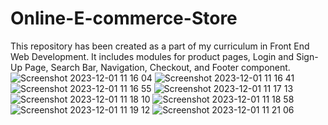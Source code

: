 # Online-E-commerce-Store
This repository has been created as a part of my curriculum in Front End Web Development.
It includes modules for product pages, Login and Sign-Up Page, Search Bar, Navigation, Checkout, and Footer component.![Screenshot 2023-12-01 11 16 04](https://github.com/coderhustler/Online-E-commerce-Store/assets/111501465/a5fd1122-123c-48b2-ad3d-0b22e15208d9)
![Screenshot 2023-12-01 11 16 41](https://github.com/coderhustler/Online-E-commerce-Store/assets/111501465/2aaf262d-3aa4-4e95-9190-bf03f8863501)
![Screenshot 2023-12-01 11 16 55](https://github.com/coderhustler/Online-E-commerce-Store/assets/111501465/b4d93c41-525e-4410-9ec9-438b791cef1c)
![Screenshot 2023-12-01 11 17 13](https://github.com/coderhustler/Online-E-commerce-Store/assets/111501465/7de26b78-d993-456d-9779-914e952ba00d)
![Screenshot 2023-12-01 11 18 10](https://github.com/coderhustler/Online-E-commerce-Store/assets/111501465/ff1d6ce1-c5bf-43c1-bcf4-f964b7efe54e)
![Screenshot 2023-12-01 11 18 58](https://github.com/coderhustler/Online-E-commerce-Store/assets/111501465/a2ccfe54-1a45-466d-9681-4a87235c8a6a)
![Screenshot 2023-12-01 11 19 12](https://github.com/coderhustler/Online-E-commerce-Store/assets/111501465/66439e5b-6ec2-4a95-9a78-1c4c3cd6bdc1)
![Screenshot 2023-12-01 11 21 06](https://github.com/coderhustler/Online-E-commerce-Store/assets/111501465/4dab77ef-a1f4-47d7-bd9b-89cbd18f7feb)
